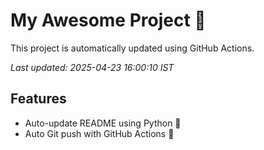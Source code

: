# My Awesome Project 🚀

This project is automatically updated using GitHub Actions.

_Last updated: 2025-04-23 16:00:10 IST_

## Features
- Auto-update README using Python 🐍
- Auto Git push with GitHub Actions 🤖

